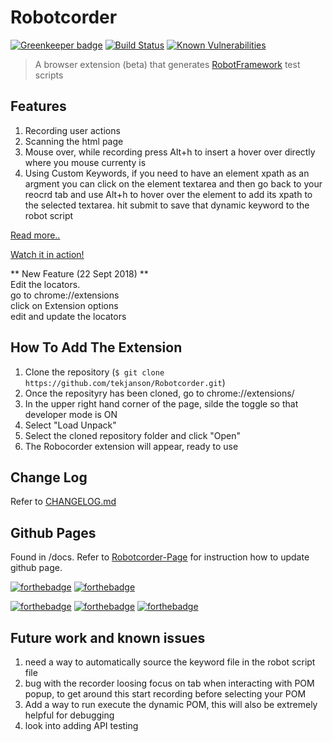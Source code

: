 # Robotcorder

[![Greenkeeper badge](https://badges.greenkeeper.io/sohwendy/Robotcorder.svg)](https://greenkeeper.io/)
[![Build Status](https://travis-ci.org/sohwendy/Robotcorder.svg?branch=master)](https://travis-ci.org/sohwendy/Robotcorder)
[![Known Vulnerabilities](https://snyk.io/test/github/sohwendy/robotcorder/badge.svg?targetFile=package.json)](https://snyk.io/test/github/sohwendy/robotcorder?targetFile=package.json)

> A browser extension (beta) that generates [RobotFramework](http://robotframework.org/) test scripts

## Features

1. Recording user actions
2. Scanning the html page
3. Mouse over, while recording press Alt+h to insert a hover over directly where you mouse currenty is
4. Using Custom Keywords, if you need to have an element xpath as an argment you can click on the element textarea and then go back to your reocrd tab and use Alt+h to hover over the element to add its xpath to the selected textarea. hit submit to save that dynamic keyword to the robot script

[Read more..](http://bit.ly/robotcorder-blog)

[Watch it in action!](http://bit.ly/robotcorder-video)

** New Feature (22 Sept 2018) **  
Edit the locators.  
go to chrome://extensions  
click on Extension options  
edit and update the locators

## How To Add The Extension
1. Clone the repository (``` $ git clone https://github.com/tekjanson/Robotcorder.git ```)
2. Once the reposityry has been cloned, go to chrome://extensions/
3. In the upper right hand corner of the page, silde the toggle so that developer mode is ON
4. Select "Load Unpack" 
5. Select the cloned repository folder and click "Open"
6. The Robocorder extension will appear, ready to use



## Change Log
Refer to [CHANGELOG.md](http://bit.ly/robotcorder-changelog)


## Github Pages
Found in /docs.
Refer to [Robotcorder-Page](https://sohwendy.github.io/Robotcorder-Page/) for instruction how to update github page.


[![forthebadge](https://forthebadge.com/images/badges/made-with-javascript.svg)](https://forthebadge.com)
[![forthebadge](https://forthebadge.com/images/badges/contains-technical-debt.svg)](https://forthebadge.com)


[![forthebadge](https://forthebadge.com/images/badges/check-it-out.svg)](https://forthebadge.com)
[![forthebadge](https://forthebadge.com/images/badges/does-not-contain-msg.svg)](https://forthebadge.com)
[![forthebadge](https://forthebadge.com/images/badges/powered-by-water.svg)](https://forthebadge.com)




## Future work and known issues
1. need a way to automatically source the keyword file in the robot script file
2. bug with the recorder loosing focus on tab when interacting with POM popup, to get around this start recording before selecting your POM
3. Add a way to run execute the dynamic POM, this will also be extremely helpful for debugging
4. look into adding API testing
